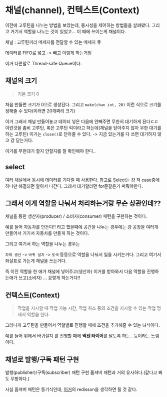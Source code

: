 # 채널(channel), 컨텍스트(Context)

이전에 고루틴을 나누는 방법을 보았는데, 동시성을 제어하는 방법들을 살펴봤다.
그리고 거기서 역할을 나누는 것이 있었고... 이 때에 쓰이는게 채널이다.

채널 : 고루틴끼리 메세지를 전달할 수 있는 메세지 큐

데이터를 FIFO로 넣고 -> 빼고 이렇게 하는거임

이거 다른말로 Thread-safe Queue이다.

## 채널의 크기

> 기본 크기 0

처음 만들면 크기가 0으로 생성된다.
그리고 `make(chan int, 20)` 이런 식으로 크기를 정해줄 수 있다(이러면 20개짜리 크기)

이거 그래서 채널 만들어놓고 데이터 넣은 다음에 안빼주면 무한히 대기하게 된다ㄷㄷ
이런것을 좀비 고루틴, 록은 고루틴 릭이라고 하는데(채널을 닫아주지 않아 무한 대기를 하는 고루틴) 이거는 `close()`로 닫아줄 수 있다. -> 지금 있는거를 다 쓰면 대기하지 않고 걍 닫는거다.

이거를 무한대기 할지 안할지를 잘 확인해야 한다..

## select

여러 채널에서 동시에 데이터를 기다릴 때 사용한다.
참고로 Select는 걍 저 case중에 하나만 해결되면 알아서 나간다. 그래서 대기할라면 for문같은거 써줘야한다.

## 그래서 이게 역할을 나눠서 처리하는거랑 무슨 상관인데??

채널을 통한 생산자(producer) / 소비자(consumer) 패턴을 구현하는 것이다.

예를 들어 자동차를 만든다!! 라고 했을때에 공간을 나누는 경우에는 걍 공장을 여러개 만들어서 거기서 자동차를 만들게 하는 것이다.

그리고 여기서 하는 역할을 나누는 경우는

`차체 생산` -> `바퀴 설치` -> `도색` 등등으로 역할을 나눠서 일을 시키는거다.
그리고 여기서 화살표로 가는게 채널을 쓰는거다.

즉 이전 역할을 한 애가 채널에 넣어주고(생산자) 이거를 받아와서 다음 역할을 진행하는애가 쓰고(소비자) ... 요렇게 하는거다!!

## 컨텍스트(Context)

> 작업을 지시할 때 작업 가능 시간, 작업 취소 등의 조건을 지시할 수 있는 작업 명세서 역할을 한다.

그러니까 고루틴을 만들어서 역할별로 진행할 때에 조건을 추가해줄 수 있는 녀석이다.

예를 들어 위에서 바퀴설치 를 진행할 때에 **넥센 타이어**를 달도록 하는.. 등이라는 느낌이다.

## 채널로 발행/구독 패턴 구현

발행(publisher)/구독(subscriber) 패턴 구현
옵져버 패턴과 거의 유사하다.(같다고 봐도 무방하다.)

사실 옵져버 패턴은 동기식인데, [이거](https://hello-backend.tistory.com/214)의 redisson을 생각하면 될 것 같다.
